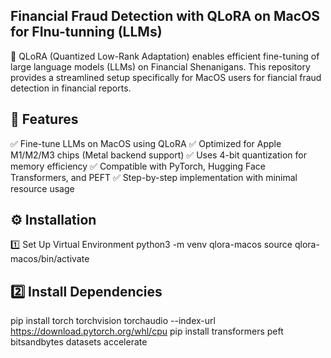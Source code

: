 ## Financial Fraud Detection with QLoRA on MacOS for FInu-tunning (LLMs)
🚀 QLoRA (Quantized Low-Rank Adaptation) enables efficient fine-tuning of large language models (LLMs) on Financial Shenanigans. This repository provides a streamlined setup specifically for MacOS users for fiancial fraud detection in financial reports.

## 📌 Features
✅ Fine-tune LLMs on MacOS using QLoRA
✅ Optimized for Apple M1/M2/M3 chips (Metal backend support)
✅ Uses 4-bit quantization for memory efficiency
✅ Compatible with PyTorch, Hugging Face Transformers, and PEFT
✅ Step-by-step implementation with minimal resource usage

## ⚙️ Installation
1️⃣ Set Up Virtual Environment
python3 -m venv qlora-macos
source qlora-macos/bin/activate

## 2️⃣ Install Dependencies
pip install torch torchvision torchaudio --index-url https://download.pytorch.org/whl/cpu
pip install transformers peft bitsandbytes datasets accelerate
